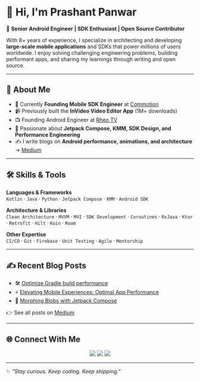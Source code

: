 # 👋 Hi, I'm Prashant Panwar  

🚀 **Senior Android Engineer | SDK Enthusiast | Open Source Contributor**  

With 8+ years of experience, I specialize in architecting and developing **large-scale mobile applications** and SDKs that power millions of users worldwide. I enjoy solving challenging engineering problems, building performant apps, and sharing my learnings through writing and open source.  

---

## 🔭 About Me  
- 💼 Currently **Founding Mobile SDK Engineer** at [Commotion](https://gocommotion.com/)  
- 📹 Previously built the **InVideo Video Editor App** (1M+ downloads)  
- 📺 Founding Android Engineer at [Rheo TV](https://www.linkedin.com/company/rheo-tv/)  
- 🌱 Passionate about **Jetpack Compose, KMM, SDK Design, and Performance Engineering**  
- ✍️ I write blogs on **Android performance, animations, and architecture** → [Medium](https://medium.com/@prashant.panwar777)  

---

## 🛠️ Skills & Tools  

**Languages & Frameworks**  
`Kotlin` · `Java` · `Python` · `Jetpack Compose` · `KMM` · `Android SDK`  

**Architecture & Libraries**  
`Clean Architecture` · `MVVM` · `MVI` · `SDK Development` · `Coroutines` · `RxJava` · `Ktor` · `Retrofit` · `Hilt` · `Koin` · `Room`  

**Other Expertise**  
`CI/CD` · `Git` · `Firebase` · `Unit Testing` · `Agile` · `Mentorship`  

---

## ✍️ Recent Blog Posts  
- 🛠️ [Optimize Gradle build performance](https://medium.com/@prashant.panwar777/optimize-gradle-build-performance-a767bba13d45)  
- ⚡ [Elevating Mobile Experiences: Optimal App Performance](https://medium.com/@prashant.panwar777/optimising-android-app-performance-best-practices-and-strategies-878d7b7719c6)  
- 🎨 [Morphing Blobs with Jetpack Compose](https://medium.com/@prashant.panwar777/morphing-blobs-with-jetpack-compose-from-circle-to-organic-waves-901759190d3b)  

👉 See all posts on [Medium](https://medium.com/@prashant.panwar777)  

---

## 🌐 Connect With Me  

<p align="center">
  <a href="https://www.linkedin.com/in/prashant-panwar"><img src="https://img.shields.io/badge/-LinkedIn-0077B5?style=for-the-badge&logo=Linkedin&logoColor=white"></a>
  <a href="https://medium.com/@prashant.panwar777"><img src="https://img.shields.io/badge/-Medium-12100E?style=for-the-badge&logo=Medium&logoColor=white"></a>
  <a href="mailto:prashantpanwar777@gmail.com"><img src="https://img.shields.io/badge/-Gmail-D14836?style=for-the-badge&logo=Gmail&logoColor=white"></a>
</p>  

---

✨ *“Stay curious. Keep coding. Keep shipping.”*  
